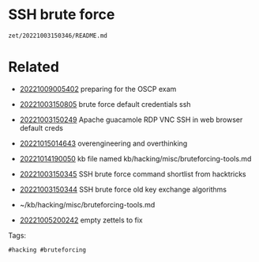 # SSH brute force

` zet/20221003150346/README.md `

# Related

- [20221009005402](/zet/20221009005402/README.md) preparing for the OSCP exam

- [20221003150805](/zet/20221003150805/README.md) brute force default credentials ssh

- [20221003150249](/zet/20221003150249/README.md) Apache guacamole RDP VNC SSH in web browser default creds

- [20221015014643](/zet/20221015014643/README.md) overengineering and overthinking
- [20221014190050](/zet/20221014190050/README.md) kb file named kb/hacking/misc/bruteforcing-tools.md
- [20221003150345](/zet/20221003150345/README.md) SSH brute force command shortlist from hacktricks
- [20221003150344](/zet/20221003150344/README.md) SSH brute force old key exchange algorithms
- ~/kb/hacking/misc/bruteforcing-tools.md
- [20221005200242](/zet/20221005200242/README.md) empty zettels to fix

Tags:

    #hacking #bruteforcing 
